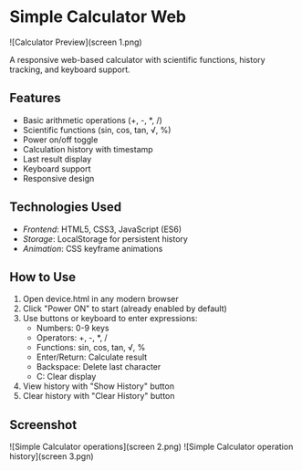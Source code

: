 # Simple Calculator Web 

![Calculator Preview](screen 1.png)

A responsive web-based calculator with scientific functions, history tracking, and keyboard support.

## Features
- Basic arithmetic operations (+, -, *, /)
- Scientific functions (sin, cos, tan, √, %)
- Power on/off toggle
- Calculation history with timestamp
- Last result display
- Keyboard support
- Responsive design

## Technologies Used
- *Frontend*: HTML5, CSS3, JavaScript (ES6)
- *Storage*: LocalStorage for persistent history
- *Animation*: CSS keyframe animations

## How to Use
1. Open device.html in any modern browser
2. Click "Power ON" to start (already enabled by default)
3. Use buttons or keyboard to enter expressions:
   - Numbers: 0-9 keys
   - Operators: +, -, *, / 
   - Functions: sin, cos, tan, √, %
   - Enter/Return: Calculate result
   - Backspace: Delete last character
   - C: Clear display
4. View history with "Show History" button
5. Clear history with "Clear History" button

## Screenshot
![Simple Calculator operations](screen 2.png)
![Simple Calculator operation history](screen 3.pgn)
